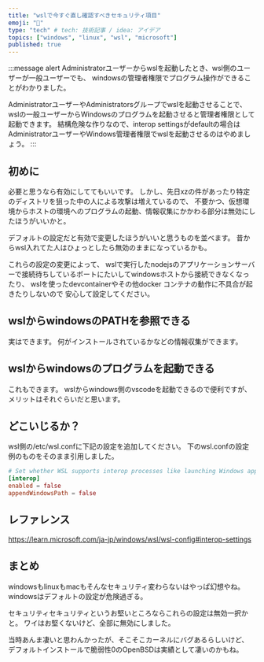 ```yaml
---
title: "wslで今すぐ直し確認すべきセキュリティ項目"
emoji: "🎉"
type: "tech" # tech: 技術記事 / idea: アイデア
topics: ["windows", "linux", "wsl", "microsoft"]
published: true
---
```


:::message alert
Administratorユーザーからwslを起動したとき、wsl側のユーザーが一般ユーザーでも、
windowsの管理者権限でプログラム操作ができることがわかりました。

AdministratorユーザーやAdministratorsグループでwslを起動させることで、
wslの一般ユーザーからWindowsのプログラムを起動させると管理者権限として起動できます。
結構危険な作りなので、interop settingsがdefaultの場合はAdministratorユーザーやWindows管理者権限でwslを起動させるのはやめましょう。
:::


## 初めに

必要と思うなら有効にしててもいいです。
しかし、先日xzの件があったり特定のディストリを狙った中の人による攻撃は増えているので、
不要かつ、仮想環境からホストの環境へのプログラムの起動、情報収集にかかわる部分は無効にしたほうがいいかと。

デフォルトの設定だと有効で変更したほうがいいと思うものを並べます。
昔からwsl入れてた人はひょっとしたら無効のままになっているかも。

これらの設定の変更によって、
wslで実行したnodejsのアプリケーションサーバーで接続待ちしているポートにたいしてwindowsホストから接続できなくなったり、
wslを使ったdevcontainerやその他docker コンテナの動作に不具合が起きたりしないので
安心して設定してください。

## wslからwindowsのPATHを参照できる

実はできます。
何がインストールされているかなどの情報収集ができます。

## wslからwindowsのプログラムを起動できる

これもできます。
wslからwindows側のvscodeを起動できるので便利ですが、メリットはそれぐらいだと思います。


## どこいじるか？

wsl側の/etc/wsl.confに下記の設定を追加してください。
下のwsl.confの設定例のものをそのまま引用しました。

```bash:/etc/wsl.conf
# Set whether WSL supports interop processes like launching Windows apps and adding path variables. Setting these to false will block the launch of Windows processes and block adding $PATH environment variables.
[interop]
enabled = false
appendWindowsPath = false
```

## レファレンス

https://learn.microsoft.com/ja-jp/windows/wsl/wsl-config#interop-settings



## まとめ

windowsもlinuxもmacもそんなセキュリティ変わらないはやっぱ幻想やね。
windowsはデフォルトの設定が危険過ぎる。

セキュリティセキュリティというお堅いところならこれらの設定は無効一択かと。
ワイはお堅くないけど、全部に無効にしました。

当時あんま凄いと思わんかったが、そこそこカーネルにバグあるらしいけど、
デフォルトインストールで脆弱性0のOpenBSDは実績として凄いのかもね。
